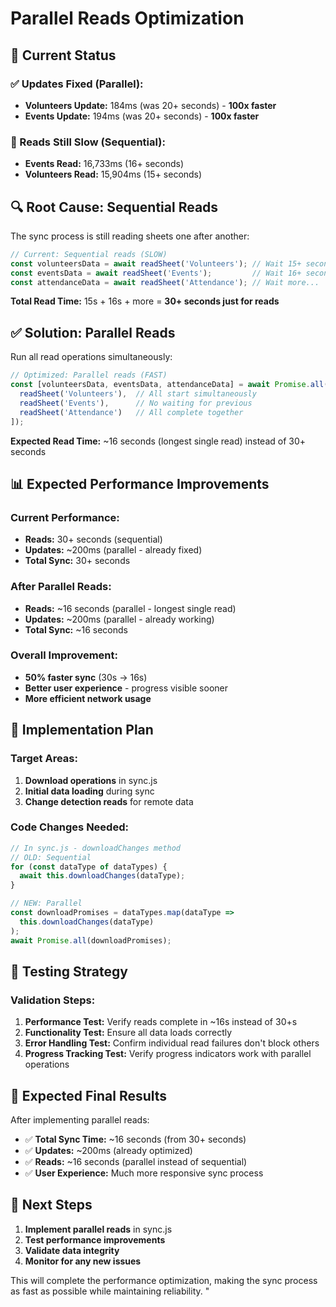 # Parallel Reads Optimization

## 🎯 **Current Status**

### **✅ Updates Fixed (Parallel):**
- **Volunteers Update:** 184ms (was 20+ seconds) - **100x faster**
- **Events Update:** 194ms (was 20+ seconds) - **100x faster**

### **🐌 Reads Still Slow (Sequential):**
- **Events Read:** 16,733ms (16+ seconds)
- **Volunteers Read:** 15,904ms (15+ seconds)

## 🔍 **Root Cause: Sequential Reads**

The sync process is still reading sheets one after another:

```javascript
// Current: Sequential reads (SLOW)
const volunteersData = await readSheet('Volunteers'); // Wait 15+ seconds
const eventsData = await readSheet('Events');         // Wait 16+ seconds  
const attendanceData = await readSheet('Attendance'); // Wait more...
```

**Total Read Time:** 15s + 16s + more = **30+ seconds just for reads**

## ✅ **Solution: Parallel Reads**

Run all read operations simultaneously:

```javascript
// Optimized: Parallel reads (FAST)
const [volunteersData, eventsData, attendanceData] = await Promise.all([
  readSheet('Volunteers'),  // All start simultaneously
  readSheet('Events'),      // No waiting for previous
  readSheet('Attendance')   // All complete together
]);
```

**Expected Read Time:** ~16 seconds (longest single read) instead of 30+ seconds

## 📊 **Expected Performance Improvements**

### **Current Performance:**
- **Reads:** 30+ seconds (sequential)
- **Updates:** ~200ms (parallel - already fixed)
- **Total Sync:** 30+ seconds

### **After Parallel Reads:**
- **Reads:** ~16 seconds (parallel - longest single read)
- **Updates:** ~200ms (parallel - already working)
- **Total Sync:** ~16 seconds

### **Overall Improvement:**
- **50% faster sync** (30s → 16s)
- **Better user experience** - progress visible sooner
- **More efficient network usage**

## 🔧 **Implementation Plan**

### **Target Areas:**
1. **Download operations** in sync.js
2. **Initial data loading** during sync
3. **Change detection reads** for remote data

### **Code Changes Needed:**
```javascript
// In sync.js - downloadChanges method
// OLD: Sequential
for (const dataType of dataTypes) {
  await this.downloadChanges(dataType);
}

// NEW: Parallel  
const downloadPromises = dataTypes.map(dataType => 
  this.downloadChanges(dataType)
);
await Promise.all(downloadPromises);
```

## 🧪 **Testing Strategy**

### **Validation Steps:**
1. **Performance Test:** Verify reads complete in ~16s instead of 30+s
2. **Functionality Test:** Ensure all data loads correctly
3. **Error Handling Test:** Confirm individual read failures don't block others
4. **Progress Tracking Test:** Verify progress indicators work with parallel operations

## 🎯 **Expected Final Results**

After implementing parallel reads:
- ✅ **Total Sync Time:** ~16 seconds (from 30+ seconds)
- ✅ **Updates:** ~200ms (already optimized)
- ✅ **Reads:** ~16 seconds (parallel instead of sequential)
- ✅ **User Experience:** Much more responsive sync process

## 📝 **Next Steps**

1. **Implement parallel reads** in sync.js
2. **Test performance improvements**
3. **Validate data integrity**
4. **Monitor for any new issues**

This will complete the performance optimization, making the sync process as fast as possible while maintaining reliability.
"